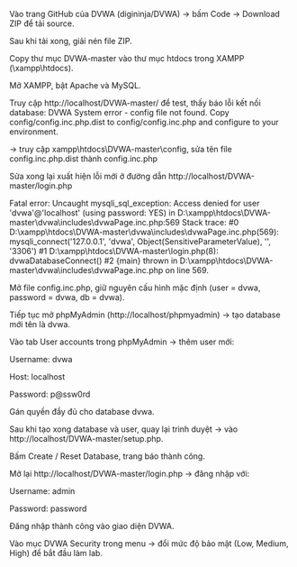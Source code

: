 Vào trang GitHub của DVWA (digininja/DVWA) → bấm Code → Download ZIP để tải source.

Sau khi tải xong, giải nén file ZIP.

Copy thư mục DVWA-master vào thư mục htdocs trong XAMPP (\xampp\htdocs\).

Mở XAMPP, bật Apache và MySQL.

Truy cập http://localhost/DVWA-master/ để test, thấy báo lỗi kết nối database: DVWA System error - config file not found. Copy config/config.inc.php.dist to config/config.inc.php and configure to your environment. 

-> truy cập xampp\htdocs\DVWA-master\config, sửa tên file config.inc.php.dist thành config.inc.php

Sửa xong lại xuất hiện lỗi mới ở đường dẫn http://localhost/DVWA-master/login.php

Fatal error: Uncaught mysqli_sql_exception: Access denied for user 'dvwa'@'localhost' (using password: YES) in D:\xampp\htdocs\DVWA-master\dvwa\includes\dvwaPage.inc.php:569 Stack trace: #0 D:\xampp\htdocs\DVWA-master\dvwa\includes\dvwaPage.inc.php(569): mysqli_connect('127.0.0.1', 'dvwa', Object(SensitiveParameterValue), '', '3306') #1 D:\xampp\htdocs\DVWA-master\login.php(8): dvwaDatabaseConnect() #2 {main} thrown in D:\xampp\htdocs\DVWA-master\dvwa\includes\dvwaPage.inc.php on line 569.

Mở file config.inc.php, giữ nguyên cấu hình mặc định (user = dvwa, password = dvwa, db = dvwa).

Tiếp tục mở phpMyAdmin (http://localhost/phpmyadmin) → tạo database mới tên là dvwa.

Vào tab User accounts trong phpMyAdmin → thêm user mới:

Username: dvwa

Host: localhost

Password: p@ssw0rd

Gán quyền đầy đủ cho database dvwa.

Sau khi tạo xong database và user, quay lại trình duyệt → vào http://localhost/DVWA-master/setup.php.

Bấm Create / Reset Database, trang báo thành công.

Mở lại http://localhost/DVWA-master/login.php → đăng nhập với:

Username: admin

Password: password

Đăng nhập thành công vào giao diện DVWA.

Vào mục DVWA Security trong menu → đổi mức độ bảo mật (Low, Medium, High) để bắt đầu làm lab.
